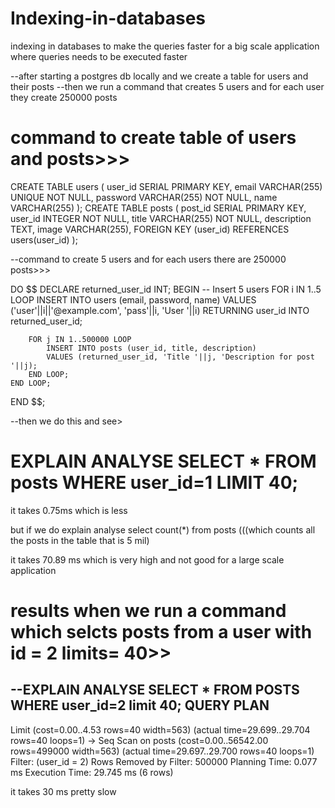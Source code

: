 # Indexing-in-databases
indexing in databases to make the queries faster for a big scale application where queries needs to be executed faster

--after starting a postgres db locally and we create a table for users and their posts
--then we run a command that creates 5 users and for each user they create 250000 posts

# command to create table of users and posts>>>

CREATE TABLE users (
    user_id SERIAL PRIMARY KEY,
    email VARCHAR(255) UNIQUE NOT NULL,
    password VARCHAR(255) NOT NULL,
    name VARCHAR(255)
);
CREATE TABLE posts (
    post_id SERIAL PRIMARY KEY,
    user_id INTEGER NOT NULL,
    title VARCHAR(255) NOT NULL,
    description TEXT,
    image VARCHAR(255),
    FOREIGN KEY (user_id) REFERENCES users(user_id)
);

--command to create 5 users and for each users there are 250000 posts>>>

DO $$
DECLARE
    returned_user_id INT;
BEGIN
    -- Insert 5 users
    FOR i IN 1..5 LOOP
        INSERT INTO users (email, password, name) VALUES
        ('user'||i||'@example.com', 'pass'||i, 'User '||i)
        RETURNING user_id INTO returned_user_id;

        FOR j IN 1..500000 LOOP
            INSERT INTO posts (user_id, title, description)
            VALUES (returned_user_id, 'Title '||j, 'Description for post '||j);
        END LOOP;
    END LOOP;
END $$;

--then we do this and see>

 # EXPLAIN ANALYSE SELECT * FROM posts WHERE user_id=1 LIMIT 40;


 it takes 0.75ms which is less

 but if we do explain analyse select count(*) from posts (((which counts all the posts in the table that is 5 mil)

 it takes 70.89 ms which is very high and not good for a large scale application




# results when we run a command which selcts posts from a user with id = 2 limits= 40>>

--EXPLAIN ANALYSE SELECT * FROM POSTS WHERE user_id=2 limit 40;
                                                    QUERY PLAN
-------------------------------------------------------------------------------------------------------------------
 Limit  (cost=0.00..4.53 rows=40 width=563) (actual time=29.699..29.704 rows=40 loops=1)
   ->  Seq Scan on posts  (cost=0.00..56542.00 rows=499000 width=563) (actual time=29.697..29.700 rows=40 loops=1)
         Filter: (user_id = 2)
         Rows Removed by Filter: 500000
 Planning Time: 0.077 ms
 Execution Time: 29.745 ms
(6 rows)

it takes 30 ms pretty slow

